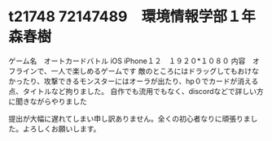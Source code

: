 # t21748 72147489　環境情報学部１年　森春樹
ゲーム名　オートカードバトル
iOS  iPhone１２　１９２０*１０８０
内容　オフラインで、一人で楽しめるゲームです
敵のところにはドラッグしてもおけなかったり、攻撃できるモンスターにはオーラが出たり、hp０でカードが消える点、タイトルなど拘りました。
自作でも流用でもなく、discordなどで詳しい方に聞きながらやりました

提出が大幅に遅れてしまい申し訳ありません。全くの初心者なりに頑張りました。よろしくお願いします。

